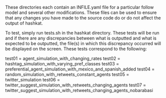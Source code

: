 These directories each contain an INFILE.yaml file for a particular follow model and several other modifications. These files can be used to ensure that any changes you have made to the source code do or do not affect the output of hashkat.

To test, simply run tests.sh in the hashkat directory. These tests will be run and if there are any discrepancies between what is outputted and what is expected to be outputted, the file(s) in which this discrepancy occurred will be displayed on the screen. These tests correspond to the following:

test01 = agent_simulation_with_changing_rates
test02 = hashtag_simulation_with_varying_pref_classes
test03 = preferential_agent_simulation_with_mexico_and_spanish_added
test04 = random_simulation_with_retweets_constant_agents
test05 = twitter_simulation
test06 = twitter_suggest_simulation_with_retweets_changing_agents
test07 = twitter_suggest_simulation_with_retweets_changing_agents_nobarabasi



